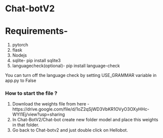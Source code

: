 # Chat-botV2
<h1>Requirements-</h1>
<ol>
  
<li>pytorch</li>
<li>flask</li>
<li>Nodejs</li>
<li>sqlite- pip install sqlite3</li>
<li>languagecheck(optional)- pip install language-check</li></ol>
You can turn off the language check by setting USE_GRAMMAR variable in app.py to False
<h3>How to start the file ?</h3>
  <ol>
    <li>Download the weights file from here -https://drive.google.com/file/d/1oZ2qSjWD3VbKR1OVyO3OXyHHc-WYI1Ej/view?usp=sharing</li>
    <li>In Chat-BotV2/Chat-bot create new folder model and place this weights in that folder.</li>
    <li>Go back to Chat-botv2 and just double click on Hellobot.</li>
  </ol>


